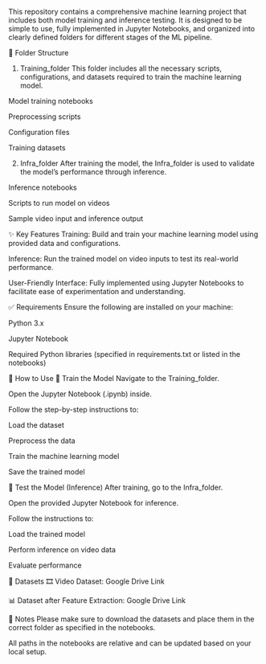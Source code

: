 This repository contains a comprehensive machine learning project that includes both model training and inference testing. It is designed to be simple to use, fully implemented in Jupyter Notebooks, and organized into clearly defined folders for different stages of the ML pipeline.

📁 Folder Structure
1. Training_folder
This folder includes all the necessary scripts, configurations, and datasets required to train the machine learning model.

Model training notebooks

Preprocessing scripts

Configuration files

Training datasets

2. Infra_folder
After training the model, the Infra_folder is used to validate the model’s performance through inference.

Inference notebooks

Scripts to run model on videos

Sample video input and inference output

✨ Key Features
Training: Build and train your machine learning model using provided data and configurations.

Inference: Run the trained model on video inputs to test its real-world performance.

User-Friendly Interface: Fully implemented using Jupyter Notebooks to facilitate ease of experimentation and understanding.

✅ Requirements
Ensure the following are installed on your machine:

Python 3.x

Jupyter Notebook

Required Python libraries (specified in requirements.txt or listed in the notebooks)

🚀 How to Use
🔧 Train the Model
Navigate to the Training_folder.

Open the Jupyter Notebook (.ipynb) inside.

Follow the step-by-step instructions to:

Load the dataset

Preprocess the data

Train the machine learning model

Save the trained model

🧪 Test the Model (Inference)
After training, go to the Infra_folder.

Open the provided Jupyter Notebook for inference.

Follow the instructions to:

Load the trained model

Perform inference on video data

Evaluate performance

📂 Datasets
🎞️ Video Dataset: Google Drive Link

📊 Dataset after Feature Extraction: Google Drive Link

📌 Notes
Please make sure to download the datasets and place them in the correct folder as specified in the notebooks.

All paths in the notebooks are relative and can be updated based on your local setup.

